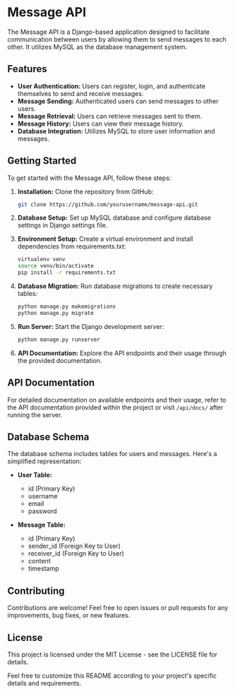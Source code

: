 # Message API

The Message API is a Django-based application designed to facilitate communication between users by allowing them to send messages to each other. It utilizes MySQL as the database management system.

## Features

- **User Authentication:** Users can register, login, and authenticate themselves to send and receive messages.
- **Message Sending:** Authenticated users can send messages to other users.
- **Message Retrieval:** Users can retrieve messages sent to them.
- **Message History:** Users can view their message history.
- **Database Integration:** Utilizes MySQL to store user information and messages.

## Getting Started

To get started with the Message API, follow these steps:

1. **Installation:** Clone the repository from GitHub:
    ```bash
    git clone https://github.com/yourusername/message-api.git
    ```

2. **Database Setup:** Set up MySQL database and configure database settings in Django settings file.

3. **Environment Setup:** Create a virtual environment and install dependencies from requirements.txt:
    ```bash
    virtualenv venv
    source venv/bin/activate
    pip install -r requirements.txt
    ```

4. **Database Migration:** Run database migrations to create necessary tables:
    ```bash
    python manage.py makemigrations
    python manage.py migrate
    ```

5. **Run Server:** Start the Django development server:
    ```bash
    python manage.py runserver
    ```

6. **API Documentation:** Explore the API endpoints and their usage through the provided documentation.

## API Documentation

For detailed documentation on available endpoints and their usage, refer to the API documentation provided within the project or visit `/api/docs/` after running the server.

## Database Schema

The database schema includes tables for users and messages. Here's a simplified representation:

- **User Table:**
  - id (Primary Key)
  - username
  - email
  - password

- **Message Table:**
  - id (Primary Key)
  - sender_id (Foreign Key to User)
  - receiver_id (Foreign Key to User)
  - content
  - timestamp

## Contributing

Contributions are welcome! Feel free to open issues or pull requests for any improvements, bug fixes, or new features.

## License

This project is licensed under the MIT License - see the LICENSE file for details.

Feel free to customize this README according to your project's specific details and requirements.
